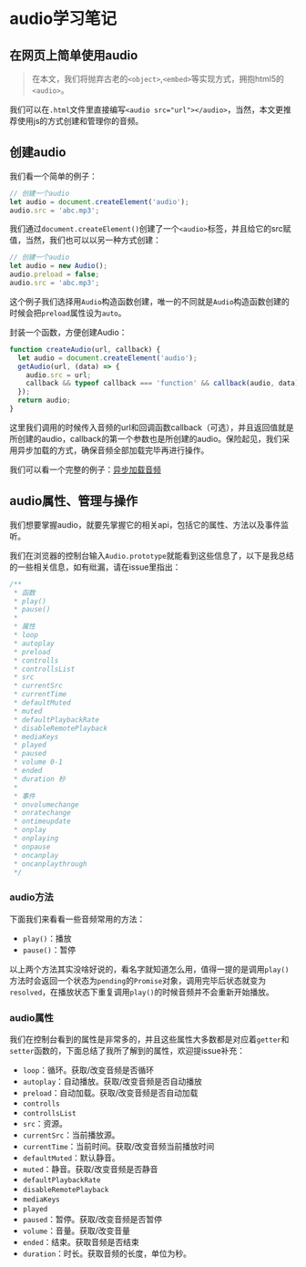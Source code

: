 # audio学习笔记

## 在网页上简单使用audio

> 在本文，我们将抛弃古老的`<object>`,`<embed>`等实现方式，拥抱html5的`<audio>`。

我们可以在`.html`文件里直接编写`<audio src="url"></audio>`，当然，本文更推荐使用js的方式创建和管理你的音频。

## 创建audio

我们看一个简单的例子：

```javascript
// 创建一个audio
let audio = document.createElement('audio');
audio.src = 'abc.mp3';
```

我们通过`document.createElement()`创建了一个`<audio>`标签，并且给它的src赋值，当然，我们也可以以另一种方式创建：

```javascript
// 创建一个audio
let audio = new Audio();
audio.preload = false;
audio.src = 'abc.mp3';
```

这个例子我们选择用`Audio`构造函数创建，唯一的不同就是`Audio`构造函数创建的时候会把`preload`属性设为`auto`。

封装一个函数，方便创建Audio：

```javascript
function createAudio(url, callback) {
  let audio = document.createElement('audio');
  getAudio(url, (data) => {
    audio.src = url;
    callback && typeof callback === 'function' && callback(audio, data);
  });
  return audio;
}
```

这里我们调用的时候传入音频的url和回调函数callback（可选），并且返回值就是所创建的audio，callback的第一个参数也是所创建的audio。保险起见，我们采用异步加载的方式，确保音频全部加载完毕再进行操作。

我们可以看一个完整的例子：[异步加载音频](../src/example_1.js)

## audio属性、管理与操作

我们想要掌握audio，就要先掌握它的相关api，包括它的属性、方法以及事件监听。

我们在浏览器的控制台输入`Audio.prototype`就能看到这些信息了，以下是我总结的一些相关信息，如有纰漏，请在issue里指出：

```javascript
/**
 * 函数
 * play()
 * pause()
 * 
 * 属性
 * loop
 * autoplay
 * preload
 * controlls
 * controllsList
 * src
 * currentSrc
 * currentTime
 * defaultMuted
 * muted
 * defaultPlaybackRate
 * disableRemotePlayback
 * mediaKeys
 * played
 * paused
 * volume 0-1
 * ended
 * duration 秒
 * 
 * 事件
 * onvolumechange
 * onratechange
 * ontimeupdate
 * onplay
 * onplaying
 * onpause
 * oncanplay
 * oncanplaythrough
 */
```

### audio方法

下面我们来看看一些音频常用的方法：
- `play()`：播放
- `pause()`：暂停

以上两个方法其实没啥好说的，看名字就知道怎么用，值得一提的是调用`play()`方法时会返回一个状态为`pending`的`Promise`对象，调用完毕后状态就变为`resolved`，在播放状态下重复调用`play()`的时候音频并不会重新开始播放。

### audio属性

我们在控制台看到的属性是非常多的，并且这些属性大多数都是对应着`getter`和`setter`函数的，下面总结了我所了解到的属性，欢迎提issue补充：

- `loop`：循环。获取/改变音频是否循环
- `autoplay`：自动播放。获取/改变音频是否自动播放
- `preload`：自动加载。获取/改变音频是否自动加载
- `controlls`
- `controllsList`
- `src`：资源。
- `currentSrc`：当前播放源。
- `currentTime`：当前时间。获取/改变音频当前播放时间
- `defaultMuted`：默认静音。
- `muted`：静音。获取/改变音频是否静音
- `defaultPlaybackRate`
- `disableRemotePlayback`
- `mediaKeys`
- `played`
- `paused`：暂停。获取/改变音频是否暂停
- `volume`：音量。获取/改变音量
- `ended`：结束。获取音频是否结束
- `duration`：时长。获取音频的长度，单位为秒。